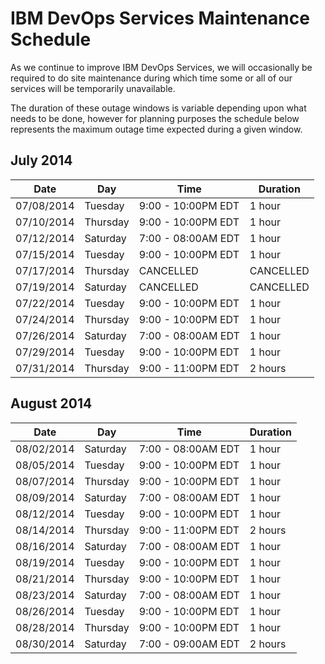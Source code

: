 # IBM DevOps Services Maintenance Schedule

As we continue to improve IBM DevOps Services, we will occasionally be required to do site maintenance during which time some or all of our services will be temporarily unavailable.

The duration of these outage windows is variable depending upon what needs to be done,  however for planning purposes the schedule below represents the maximum outage time expected during a given window.  

## July 2014

| Date       | Day      | Time               | Duration |
|------------|----------|--------------------|----------|
| 07/08/2014 | Tuesday  | 9:00 - 10:00PM EDT | 1 hour   |
| 07/10/2014 | Thursday | 9:00 - 10:00PM EDT | 1 hour   |
| 07/12/2014 | Saturday | 7:00 - 08:00AM EDT | 1 hour   |
| 07/15/2014 | Tuesday  | 9:00 - 10:00PM EDT | 1 hour   |
| 07/17/2014 | Thursday | CANCELLED          |CANCELLED |
| 07/19/2014 | Saturday | CANCELLED          |CANCELLED |
| 07/22/2014 | Tuesday  | 9:00 - 10:00PM EDT | 1 hour   |
| 07/24/2014 | Thursday | 9:00 - 10:00PM EDT | 1 hour   |
| 07/26/2014 | Saturday | 7:00 - 08:00AM EDT | 1 hour   |
| 07/29/2014 | Tuesday  | 9:00 - 10:00PM EDT | 1 hour   |
| 07/31/2014 | Thursday | 9:00 - 11:00PM EDT | 2 hours  |

## August 2014

| Date       | Day      | Time                | Duration |
|------------|----------|---------------------|----------|
| 08/02/2014 | Saturday | 7:00 - 08:00AM EDT  | 1 hour   |
| 08/05/2014 | Tuesday  | 9:00 - 10:00PM EDT  | 1 hour   |
| 08/07/2014 | Thursday | 9:00 - 10:00PM EDT  | 1 hour   |
| 08/09/2014 | Saturday | 7:00 - 08:00AM EDT  | 1 hour   |
| 08/12/2014 | Tuesday  | 9:00 - 10:00PM EDT  | 1 hour   |
| 08/14/2014 | Thursday | 9:00 - 11:00PM EDT  | 2 hours  |
| 08/16/2014 | Saturday | 7:00 - 08:00AM EDT  | 1 hour   |
| 08/19/2014 | Tuesday  | 9:00 - 10:00PM EDT  | 1 hour   |
| 08/21/2014 | Thursday | 9:00 - 10:00PM EDT  | 1 hour   |
| 08/23/2014 | Saturday | 7:00 - 08:00AM EDT  | 1 hour   |
| 08/26/2014 | Tuesday  | 9:00 - 10:00PM EDT  | 1 hour   |
| 08/28/2014 | Thursday | 9:00 - 10:00PM EDT  | 1 hour   |
| 08/30/2014 | Saturday | 7:00 - 09:00AM EDT  | 2 hours  |